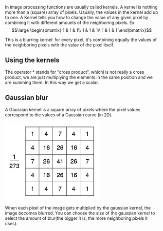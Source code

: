 In image processing functions are usually called kernels. A kernel is nothing more than a (square) array of pixels. Usually, the values in the kernel add up to one.
A Kernel tells you how to change the value of any given pixel by combining it with different amounts of the neighboring pixels.
Ex:
$$\large \begin{bmatrix}
1 & 1 & 1\\
1 & 1 & 1\\
1 & 1 & 1
\end{bmatrix}$$

This is a blurring kernel: for every pixel, it's combining equally the values of the neighboring pixels with the value of the pixel itself.


## Using the kernels

The operator * stands for "cross product", whichi is not really a cross product, we are just multiplying the elements in the same position and we are summing them. In this way we get a scalar.


## Gaussian blur

A Gaussian kernel is a square array of pixels where the pixel values correspond to the values of a Gaussian curve (in 2D).

![](../z_images/Pasted%20image%2020230321165721.png)

When each pixel of the image gets multiplied by the gaussian kernel, the image becomes blurred.
You can choose the size of the gaussian kernel to select the amount of blur(the bigger it is, the more neighboring pixels it uses).